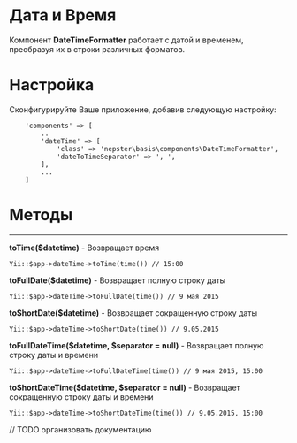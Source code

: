 # Дата и Время

Компонент **DateTimeFormatter** работает с датой и временем, преобразуя их в строки различных форматов.


# Настройка 

Сконфигурируйте Ваше приложение, добавив следующую настройку:

```
    'components' => [
        ..
        'dateTime' => [
            'class' => 'nepster\basis\components\DateTimeFormatter',
            'dateToTimeSeparator' => ', ',
        ],
        ...
    ]
```



# Методы
--------

**toTime($datetime)** - Возвращает время

```
Yii::$app->dateTime->toTime(time()) // 15:00
```


**toFullDate($datetime)** - Возвращает полную строку даты

```
Yii::$app->dateTime->toFullDate(time()) // 9 мая 2015
```


**toShortDate($datetime)** - Возвращает сокращенную строку даты

```
Yii::$app->dateTime->toShortDate(time()) // 9.05.2015
```


**toFullDateTime($datetime, $separator = null)** - Возвращает полную строку даты и времени

```
Yii::$app->dateTime->toFullDateTime(time()) // 9 мая 2015, 15:00
```


**toShortDateTime($datetime, $separator = null)** - Возвращает сокращенную строку даты и времени

```
Yii::$app->dateTime->toShortDateTime(time()) // 9.05.2015, 15:00
```


// TODO организовать документацию
